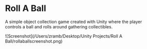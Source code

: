 # Roll A Ball
A simple object collection game created with Unity where the player controls a ball and rolls around gathering collectibles.

![Screenshot](/Users/zramb/Desktop/Unity Projects/Roll A Ball/rollaballscreenshot.png)
